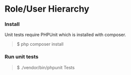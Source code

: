 
# Role/User Hierarchy

### Install

Unit tests require PHPUnit which is installed with composer.

> $ php composer install

### Run unit tests 
> $ ./vendor/bin/phpunit Tests